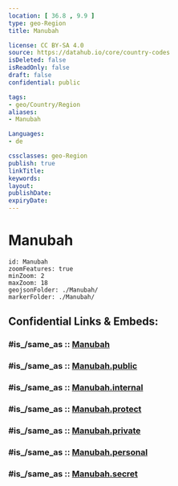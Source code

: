 ```yaml
---
location: [ 36.8 , 9.9 ] 
type: geo-Region
title: Manubah

license: CC BY-SA 4.0
source: https://datahub.io/core/country-codes
isDeleted: false
isReadOnly: false
draft: false
confidential: public

tags:
- geo/Country/Region
aliases:
- Manubah

Languages:
- de

cssclasses: geo-Region
publish: true
linkTitle: 
keywords: 
layout: 
publishDate: 
expiryDate: 
---
```


# Manubah

```leaflet
id: Manubah
zoomFeatures: true 
minZoom: 2 
maxZoom: 18
geojsonFolder: ./Manubah/
markerFolder: ./Manubah/
```


## Confidential Links & Embeds: 

### #is_/same_as :: [Manubah](/_Standards/Earth/Continent/Africa/Africa~North/Tunisia/governorates~Tunisia/Manubah.md) 

### #is_/same_as :: [Manubah.public](/_public/Earth/Continent/Africa/Africa~North/Tunisia/governorates~Tunisia/Manubah.public.md) 

### #is_/same_as :: [Manubah.internal](/_internal/Earth/Continent/Africa/Africa~North/Tunisia/governorates~Tunisia/Manubah.internal.md) 

### #is_/same_as :: [Manubah.protect](/_protect/Earth/Continent/Africa/Africa~North/Tunisia/governorates~Tunisia/Manubah.protect.md) 

### #is_/same_as :: [Manubah.private](/_private/Earth/Continent/Africa/Africa~North/Tunisia/governorates~Tunisia/Manubah.private.md) 

### #is_/same_as :: [Manubah.personal](/_personal/Earth/Continent/Africa/Africa~North/Tunisia/governorates~Tunisia/Manubah.personal.md) 

### #is_/same_as :: [Manubah.secret](/_secret/Earth/Continent/Africa/Africa~North/Tunisia/governorates~Tunisia/Manubah.secret.md)

